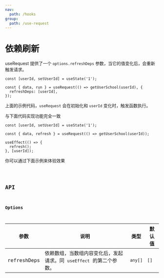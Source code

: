 ```yaml
---
nav:
  path: /hooks
group:
  path: /use-request
---
```


# 依赖刷新

useRequest 提供了一个 `options.refreshDeps` 参数，当它的值变化后，会重新触发请求。

```tsx | pure
const [userId, setUserId] = useState('1');

const { data, run } = useRequest(() => getUserSchool(userId), {
  refreshDeps: [userId],
});
```

上面的示例代码，`useRequest` 会在初始化和 `userId` 变化时，触发函数执行。

与下面代码实现功能完全一致

```tsx | pure
const [userId, setUserId] = useState('1');

const { data, refresh } = useRequest(() => getUserSchool(userId));

useEffect(() => {
  refresh();
}, [userId]);
```

你可以通过下面示例来体验效果

<code src="./demo/refreshDeps.tsx" />

## API

### Options

| 参数        | 说明                                                                | 类型    | 默认值 |
| ----------- | ------------------------------------------------------------------- | ------- | ------ |
| refreshDeps | 依赖数组，当数组内容变化后，发起请求。同 `useEffect` 的第二个参数。 | `any[]` | `[]`   |
